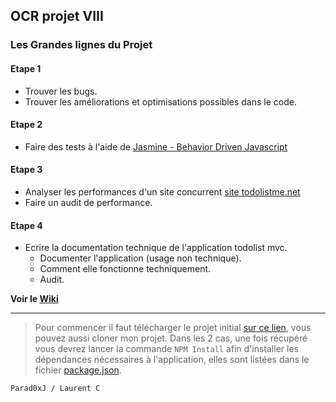 ## OCR projet VIII 

### Les Grandes lignes du Projet

#### Etape 1

* Trouver les bugs.
* Trouver les améliorations et optimisations possibles dans le code.

#### Etape 2

* Faire des tests à l'aide de [Jasmine - Behavior Driven Javascript](https://jasmine.github.io/ "Documentation officielle de Jasmine")

#### Etape 3

* Analyser les performances d'un site concurrent [site todolistme.net](http://todolistme.net/ "Le site concurrent")
* Faire un audit de performance.

#### Etape 4

* Ecrire la documentation technique de l'application todolist mvc.
    - Documenter l'application (usage non technique).
    - Comment elle fonctionne techniquement.
    - Audit.
    
**Voir le [Wiki](https://github.com/Parad0xJ/ProjetVIII/wiki)**

***
> Pour commencer il faut télécharger le projet initial [sur ce lien](https://s3-eu-west-1.amazonaws.com/static.oc-static.com/prod/courses/files/project-8-frontend/todo-list-project.zip "Attention lance le téléchargement"), vous pouvez aussi cloner mon projet. Dans les 2 cas, une fois récupéré vous devrez lancer la commande `NPM Install` afin d'installer les dépendances nécessaires à l'application, elles sont listées dans le fichier [package.json](https://github.com/Parad0xJ/todolistmvc/blob/master/package.json "Voir le fichier des dépendances").

`Parad0xJ / Laurent C `